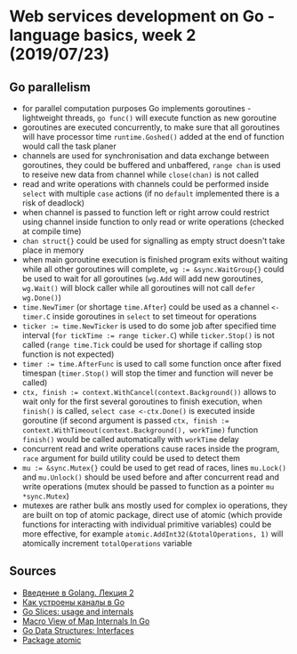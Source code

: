 # Web services development on Go - language basics, week 2 (2019/07/23)

## Go parallelism
- for parallel computation purposes Go implements goroutines - lightweight threads, `go func()` will execute function as new goroutine
- goroutines are executed concurrently, to make sure that all goroutines will have processor time `runtime.Goshed()` added at the end of function would call the task planer
- channels are used for synchronisation and data exchange between goroutines, they could be buffered and unbaffered, `range chan` is used to reseive new data from channel while `close(chan)` is not called
- read and write operations with channels could be performed inside `select` with multiple `case` actions (if no `default` implemented there is a risk of deadlock)
- when channel is passed to function left or right arrow could restrict using channel inside function to only read or write operations (checked at compile time)
- `chan struct{}` could be used for signalling as empty struct doesn't take place in memory
- when main goroutine execution is finished program exits without waiting while all other goroutines will complete, `wg := &sync.WaitGroup{}` could be used to wait for all goroutines (`wg.Add` will add new goroutines, `wg.Wait()` will block caller while all goroutines will not call `defer wg.Done()`)
- `time.NewTimer` (or shortage `time.After`) could be used as a channel `<-timer.C` inside goroutines in `select` to set timeout for operations
- `ticker := time.NewTicker` is used to do some job after specified time interval (`for tickTime := range ticker.C`) while `ticker.Stop()` is not called (`range time.Tick` could be used for shortage if calling stop function is not expected)
- `timer := time.AfterFunc` is used to call some function once after fixed timespan (`timer.Stop()` will stop the timer and function will never be called)
- `ctx, finish := context.WithCancel(context.Background())` allows to wait only for the first several goroutines to finish execution, when `finish()` is called, `select case <-ctx.Done()` is executed inside goroutine (if second argument is passed `ctx, finish := context.WithTimeout(context.Background(), workTime)` function `finish()` would be called automatically with `workTime` delay
- concurrent read and write operations cause races inside the program, `race` argument for build utility could be used to detect them
- `mu := &sync.Mutex{}` could be used to get read of races, lines `mu.Lock()` and `mu.Unlock()` should be used before and after concurrent read and write operations (mutex should be passed to function as a pointer `mu *sync.Mutex`)
- mutexes are rather bulk ans mostly used for complex io operations, they are built on top of atomic package, direct use of atomic (which provide functions for interacting with individual primitive variables) could be more effective, for example `atomic.AddInt32(&totalOperations, 1)` will atomically increment `totalOperations` variable

## Sources
- [Введение в Golang. Лекция 2](golang-2.pdf)
- [Как устроены каналы в Go](https://habr.com/ru/post/308070/)
- [Go Slices: usage and internals](https://blog.golang.org/go-slices-usage-and-internals)
- [Macro View of Map Internals In Go](https://www.ardanlabs.com/blog/2013/12/macro-view-of-map-internals-in-go.html)
- [Go Data Structures: Interfaces](https://research.swtch.com/interfaces)
- [Package atomic](https://golang.org/pkg/sync/atomic/)